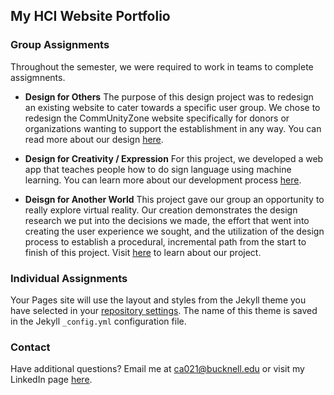 ## My HCI Website Portfolio



### Group Assignments

Throughout the semester, we were required to work in teams to complete assigmnents.

- **Design for Others** The purpose of this design project was to redesign an existing website to cater towards a specific user group. We chose to redesign the CommUnityZone website specifically for donors or organizations wanting to support the establishment in any way. You can read more about our design [here](https://medium.com/@dad044/design-for-others-group-3-111cefff8095).

- **Design for Creativity / Expression** For this project, we developed a web app that teaches people how to do sign language using machine learning. You can learn more about our development process [here](https://medium.com/@dbm030/hci-project-sign-language-fc13548bf04a).

- **Deisgn for Another World** This project gave our group an opportunity to really explore virtual reality. Our creation demonstrates the design research we put into the decisions we made, the effort that went into creating the user experience we sought, and the utilization of the design process to establish a procedural, incremental path from the start to finish of this project. Visit [here](https://ca021.medium.com/design-for-another-world-creating-a-virtual-concert-35d5d80e0f4b) to learn about our project.


### Individual Assignments

Your Pages site will use the layout and styles from the Jekyll theme you have selected in your [repository settings](https://github.com/ca021/hciFinal.github.io/settings). The name of this theme is saved in the Jekyll `_config.yml` configuration file.

### Contact

Have additional questions? Email me at ca021@bucknell.edu or visit my LinkedIn page [here](https://www.linkedin.com/in/courtney-andree-206345150). 
